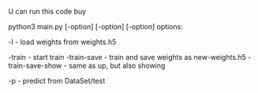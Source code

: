 U can run this code buy

python3 main.py [-option] [-option] [-option]
options:

-l - load weights from weights.h5

-train - start train
-train-save - train and save weights as new-weights.h5
-train-save-show - same as up, but also showing 

-p - predict from DataSet/test
